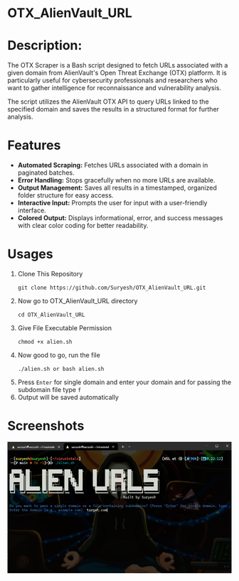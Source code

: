 # OTX_AlienVault_URL

# Description:
The OTX Scraper is a Bash script designed to fetch URLs associated with a given domain from AlienVault's Open Threat Exchange (OTX) platform. It is particularly useful for cybersecurity professionals and researchers who want to gather intelligence for reconnaissance and vulnerability analysis.

The script utilizes the AlienVault OTX API to query URLs linked to the specified domain and saves the results in a structured format for further analysis.


# Features

- **Automated Scraping:** Fetches URLs associated with a domain in paginated batches.
- **Error Handling:** Stops gracefully when no more URLs are available.
- **Output Management:** Saves all results in a timestamped, organized folder structure for easy access.
- **Interactive Input:** Prompts the user for input with a user-friendly interface.
- **Colored Output:** Displays informational, error, and success messages with clear color coding for better readability.

# Usages

1. Clone This Repository
   ```
   git clone https://github.com/Suryesh/OTX_AlienVault_URL.git
   ```
3. Now go to OTX_AlienVault_URL directory
   ```
   cd OTX_AlienVault_URL
   ```
5. Give File Executable Permission
   ```
   chmod +x alien.sh
   ```
7. Now good to go, run the file
   ```
   ./alien.sh or bash alien.sh
   ```
8.  Press `Enter` for single domain and enter your domain and for passing the subdomain file type `f`
9.  Output will be saved automatically

# Screenshots

![Domain](img/domain.png)

